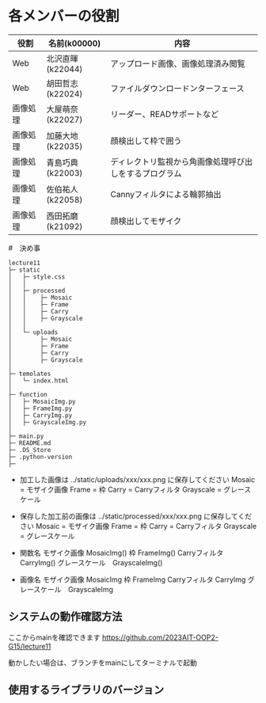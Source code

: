 # 各メンバーの役割


|役割|名前(k00000)|内容|
|---|---|---|
|Web|北沢直暉(k22044)|アップロード画像、画像処理済み閲覧|
|Web|胡田哲志(k22024)|ファイルダウンロードンターフェース|
|画像処理|大屋萌奈(k22027)|リーダー、READサポートなど|
|画像処理|加藤大地(k22035)|顔検出して枠で囲う|
|画像処理|青島巧典(k22003)|ディレクトリ監視から角画像処理呼び出しをするプログラム|
|画像処理|佐伯祐人(k22058)|Cannyフィルタによる輪郭抽出|
|画像処理|西田拓磨(k21092)|顔検出してモザイク|

#　決め事
```
lecture11
├─ static
│   ├─ style.css
│   │
│   ├─ processed
│   │    ├─ Mosaic
│   │    ├─ Frame
│   │    ├─ Carry
│   │    ├─ Grayscale
│   │
│   └─ uploads
│        ├─ Mosaic
│        ├─ Frame
│        ├─ Carry
│        ├─ Grayscale
│
├─ temolates
│   └─ index.html
│
├─ function
│   ├─ MosaicImg.py
│   ├─ FrameImg.py
│   ├─ CarryImg.py
│   ├─ GrayscaleImg.py
│
├─ main.py
├─ README.md
├─ .DS_Store
├─ .python-version
├─ 

```
- 加工した画像は ../static/uploads/xxx/xxx.png に保存してください
Mosaic = モザイク画像
Frame  = 枠
Carry  = Carryフィルタ
Grayscale = グレースケール

- 保存した加工前の画像は ../static/processed/xxx/xxx.png に保存してください
Mosaic = モザイク画像
Frame  = 枠
Carry  = Carryフィルタ
Grayscale = グレースケール

- 関数名
モザイク画像 MosaicImg()
枠 FrameImg()
Carryフィルタ CarryImg()
グレースケール　GrayscaleImg()

- 画像名
モザイク画像 MosaicImg
枠 FrameImg
Carryフィルタ CarryImg
グレースケール　GrayscaleImg




## システムの動作確認方法
ここからmainを確認できます
<https://github.com/2023AIT-OOP2-G15/lecture11>

動かしたい場合は、ブランチをmainにしてターミナルで起動

## 使用するライブラリのバージョン


